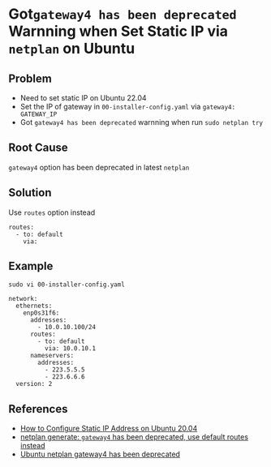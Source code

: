 # Got`gateway4 has been deprecated` Warnning when Set Static IP via `netplan` on Ubuntu

## Problem
* Need to set static IP on Ubuntu 22.04
* Set the IP of gateway in `00-installer-config.yaml` via `gateway4: GATEWAY_IP`
* Got `gateway4 has been deprecated` warnning when run `sudo netplan try`

## Root Cause
`gateway4` option has been deprecated in latest `netplan`

## Solution
Use `routes` option instead

```
routes:
  - to: default
    via: 
```

## Example
```
sudo vi 00-installer-config.yaml
```

```
network:
  ethernets:
    enp0s31f6:
      addresses:
        - 10.0.10.100/24
      routes:
        - to: default
          via: 10.0.10.1
      nameservers:
        addresses:
          - 223.5.5.5
          - 223.6.6.6
  version: 2
```

## References
* [How to Configure Static IP Address on Ubuntu 20.04](https://www.rosehosting.com/blog/how-to-configure-static-ip-address-on-ubuntu-20-04/)
* [netplan generate: `gateway4` has been deprecated, use default routes instead](https://unix.stackexchange.com/questions/681220/netplan-generate-gateway4-has-been-deprecated-use-default-routes-instead)
* [Ubuntu netplan gateway4 has been deprecated](https://tizutech.com/ubuntu-netplan-gateway4-has-been-deprecated/)
